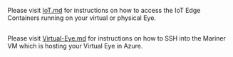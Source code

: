 Please visit 
[IoT.md](specs/IoT.md)
for instructions on how to access the IoT Edge Containers running on your virtual or physical Eye.

##

Please visit 
[Virtual-Eye.md](specs/Virtual-Eye.md)
for instructions on how to SSH into the Mariner VM which is hosting your Virtual Eye in Azure.
